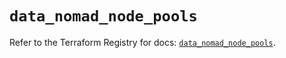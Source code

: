# `data_nomad_node_pools`

Refer to the Terraform Registry for docs: [`data_nomad_node_pools`](https://registry.terraform.io/providers/hashicorp/nomad/2.3.1/docs/data-sources/node_pools).

